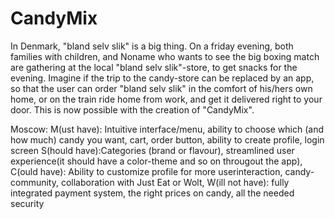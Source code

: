 # CandyMix

In Denmark, "bland selv slik" is a big thing. On a friday evening, both families with children, 
and Noname who wants to see the big boxing match are gathering at the local "bland selv slik"-store, to get snacks for the evening.
Imagine if the trip to the candy-store can be replaced by an app, so that the user can order "bland selv slik" in the comfort of his/hers own home, 
or on the train ride home from work, and get it delivered right to your door. This is now possible with the creation of "CandyMix".

Moscow:
M(ust have): Intuitive interface/menu, ability to choose which (and how much) candy you want, cart, order button, ability to create profile, login screen
S(hould have):Categories (brand or flavour), streamlined user experience(it should have a color-theme and so on througout the app), 
C(ould have): Ability to customize profile for more userinteraction, candy-community, collaboration with Just Eat or Wolt, 
W(ill not have): fully integrated payment system, the right prices on candy, all the needed security
